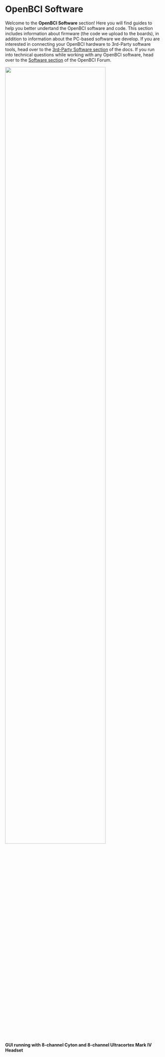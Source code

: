 # OpenBCI Software

Welcome to the **OpenBCI Software** section! Here you will find guides to help you better undertand the OpenBCI software and code. This section includes information about firmware (the code we upload to the boards), in addition to information about the PC-based software we develop. If you are interested in connecting your OpenBCI hardware to 3rd-Party software tools, head over to the [3rd-Party Software section](http://docs.openbci.com/3rd%20Party%20Software) of the docs. If you run into technical questions while working with any OpenBCI software, head over to the [Software section](http://openbci.com/index.php/forum/#/categories/software) of the OpenBCI Forum.


<img src="https://github.com/OpenBCI/Docs/blob/master/assets/images/GUI-V2-SCREENSHOT.JPG?raw=true" width="80%">

**GUI running with 8-channel Cyton and 8-channel Ultracortex Mark IV Headset**
